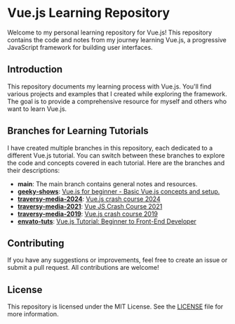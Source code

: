 # Vue.js Learning Repository

Welcome to my personal learning repository for Vue.js! This repository contains the code and notes from my journey learning Vue.js, a progressive JavaScript framework for building user interfaces.

## Introduction

This repository documents my learning process with Vue.js. You'll find various projects and examples that I created while exploring the framework. The goal is to provide a comprehensive resource for myself and others who want to learn Vue.js.

## Branches for Learning Tutorials

I have created multiple branches in this repository, each dedicated to a different Vue.js tutorial. You can switch between these branches to explore the code and concepts covered in each tutorial. Here are the branches and their descriptions:

- **main**: The main branch contains general notes and resources.
- [**geeky-shows**](https://github.com/najmul-islam/vue.js/tree/geeky-shows): [Vue.js for beginner - Basic Vue.js concepts and setup.](https://www.youtube.com/playlist?list=PLbGui_ZYuhih5ItBhn2cTncaS24_Kgeui)
- [**traversy-media-2024**](https://github.com/najmul-islam/vue.js/tree/traversy-media-2024): [Vue.js crash course 2024](https://youtu.be/VeNfHj6MhgA?si=aZB3v0GM46lMpWI9)
- [**traversy-media-2021**](https://github.com/najmul-islam/vue.js/tree/traversy-media-2021): [Vue JS Crash Course 2021](https://youtu.be/qZXt1Aom3Cs?si=CK0q1pPVFgfVzXTW)
- [**traversy-media-2019**](https://github.com/najmul-islam/vue.js/tree/traversy-media-2019): [Vue.js crash course 2019](https://youtu.be/Wy9q22isx3U?si=NVsoIZrXIFWAqEeL)
- [**envato-tuts**](https://github.com/najmul-islam/vue.js/tree/envato-tuts): [Vue.js Tutorial: Beginner to Front-End Developer](https://youtu.be/1GNsWa_EZdw?si=EnVYDB6eutze63Lf)

## Contributing

If you have any suggestions or improvements, feel free to create an issue or submit a pull request. All contributions are welcome!

## License

This repository is licensed under the MIT License. See the [LICENSE](LICENSE) file for more information.
